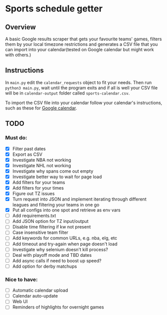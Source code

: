 # Sports schedule getter

## Overview
A basic Google results scraper that gets your favourite teams' games, filters them by your local timezone restrictions and generates a CSV file that you can import into your calendar(tested on Google calendar but might work with others.)

## Instructions
In `main.py` edit the `calendar_requests` object to fit your needs. Then run `python3 main.py`, wait until the program exits and if all is well your CSV file will be in `calendar-output` folder called `sports-calendar.csv`.

To import the CSV file into your calendar follow your calendar's instructions, such as these for [Google calendar](https://support.google.com/calendar/answer/37118?hl=en&co=GENIE.Platform=Desktop).

## TODO

### Must do:
- [x] Filter past dates
- [x] Export as CSV
- [x] Investigate NBA not working
- [x] Investigate NHL not working
- [x] Investigate why spans come out empty
- [x] Investigate better way to wait for page load
- [x] Add filters for your teams
- [x] Add filters for your times
- [x] Figure out TZ issues
- [x] Turn request into JSON and implement iterating through different leagues and filtering your teams in one go
- [x] Put all configs into one spot and retrieve as env vars
- [ ] Add requirements.txt
- [ ] Add JSON option for TZ input/output
- [ ] Disable time filtering if kw not present
- [ ] Case insensitive team filter
- [ ] Add keywords for common URLs, e.g. nba, elg, etc
- [ ] Add timeout and try-again when page doesn't load
- [ ] Investigate why selenium doesn't kill process?
- [ ] Deal with playoff mode and TBD dates
- [ ] Add async calls if need to boost up speed?
- [ ] Add option for derby matchups

### Nice to have:
- [ ] Automatic calendar upload
- [ ] Calendar auto-update
- [ ] Web UI
- [ ] Reminders of highlights for overnight games